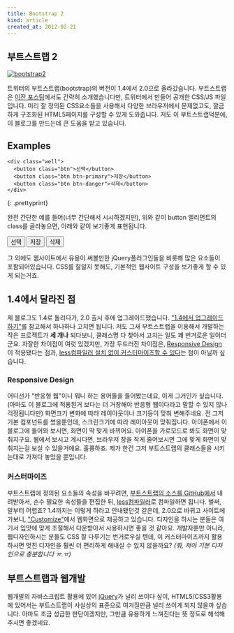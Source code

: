 ```yaml
---
title: Bootstrap 2
kind: article
created_at: 2012-02-21
---
```


## 부트스트랩 2

[![bootstrap2](/img/bootstrap2/bootstrap2.png)](http://twitter.github.com/bootstrap/)

트위터의 부트스트랩(bootstrap)의 버전이 1.4에서 2.0으로 올라갔습니다. 부트스트랩은 [이전 포스팅](/bootstrap/)에서도 간략히 소개했습니다만, 트위터에서 만들어 공개한 CSS/JS 파일입니다. 미리 잘 정의된 CSS요소들을 사용해서 다양한 브라우저에서 문제없고도, 깔금하게 구조화된 HTML5페이지를 구성할 수 있게 도와줍니다. 저도 이 부트스트랩덕분에, 이 블로그를 만드는데 큰 도움을 받고 있습니다.

## Examples

~~~~
<div class="well">
  <button class="btn">선택</button>
  <button class="btn btn-primary">저장</button>
  <button class="btn btn-danger">삭제</button>
</div>
~~~~
{: .prettyprint}

완전 간단한 예를 들어(너무 간단해서 시시하겠지만), 위와 같이 button 엘리먼트의 class를 골라놓으면, 아래와 같이 보기좋게 표현됩니다. 

<div class="well">
<button class="btn">선택</button>
<button class="btn btn-primary">저장</button>
<button class="btn btn-danger">삭제</button>
</div>

그 외에도 웹사이트에서 유용이 써볼만한 jQuery플러그인들을 비롯해 많은 요소들이 포함되어있습니다. CSS를 잘알지 못해도, 기본적인 웹사이트 구성을 보기좋게 할 수 있게 되는거죠.

## 1.4에서 달라진 점

제 블로그도 1.4로 돌리다가, 2.0 출시 후에 업그레이드했습니다. ["1.4에서 업그레이드 하기"](http://twitter.github.com/bootstrap/upgrading.html)를 참고해서 하나하나 고치면 됩니다. 저도 그새 부트스트랩을 이용해서 개발하는 작은 프로젝트가 **세 개나** 되다보니, 클래스명 다 찾아서 고치는 일도 꽤 번거로운 일이더군요. 자잘한 차이점이 여럿 있겠지만, 가장 두드러진 차이점은, [Responsive Design](http://twitter.github.com/bootstrap/scaffolding.html#responsive)이 적용됐다는 점과, [less컴파일러 설치 없이 커스터마이즈할 수 있다](http://twitter.github.com/bootstrap/download.html)는 점이 아닐까 싶습니다.

### Responsive Design

어디선가 "반응형 웹"이니 뭐니 하는 용어들을 들어봤는데요, 이게 그거인가 싶습니다. (아마도 이 블로그에 적용된거 보다는 더 거창해야 반응형 웹이다라고 말할 수 있지 않나 걱정됩니다만) 화면크기 변화에 따라 레이아웃이나 크기등이 맞춰 변해주네요. 전 그저 기본 컴포넌트를 썼을뿐인데, 스크린크기에 따라 레이아웃이 맞춰집니다. 아이폰에서 이 블로그에 들어와 보시면, 화면이 딱 맞게 바뀌어요. 아이폰을 가로모드로 봐도 화면이 맞춰지구요. 웹에서 보시고 계시다면, 브라우저 창을 작게 줄어보시면 그에 맞게 화면이 맞춰지는걸 보실 수 있을거에요. 훌륭하죠. 제가 한건 그저 부트스트랩의 클래스들을 시키는대로 가져다 놓았을 뿐입니다. 

### 커스터마이즈

부트스트랩에 정의된 요소들의 속성을 바꾸려면, [부트스트랩의 소스를 GitHub에서](https://github.com/twitter/bootstrap/) 내려받아서, 손수 필요한 속성들을 편집한 뒤, [less컴파일러](http://lesscss.org/)로 컴파일하면 됩니다. 벌써, 말부터 어렵죠? 1.4까지는 이렇게 하라고 안내됐던것 같은데, 2.0으로 바뀌고 사이트에 가보니, ["Customize"](http://twitter.github.com/bootstrap/download.html)에서 웹화면으로 제공하고 있습니다. 디자인을 하시는 분들은 여기서 입맛에 맞게 조절해서 다운받아서 사용하시면 좋을 것 같아요. 개발자뿐만 아니라, 웹디자인하시는 분들도 CSS 잘 다루기는 번거로우실 텐데, 이 커스터마이즈까지 활용하시면 멋진 디자인을 훨씬 더 편리하게 해내실 수 있지 않을까요?
*(뭐, 저야 기본 디자인으로 충분합니다 ㅠ.ㅠ)*
 
## 부트스트랩과 웹개발 

웹개발의 자바스크립트 활용에 있어 [jQuery](http://jquery.com/)가 널리 쓰이다 싶이, HTML5/CSS3활용에 있어서는 부트스트랩이 사실상의 표준으로 여겨질만큼 널리 쓰이게 되지 않을까 싶습니다. 아마도 조금 성급한 판단이겠지만, 그만큼 유용하게 느껴진다는 뜻 정도로 해석해주시면 좋겠네요. 
